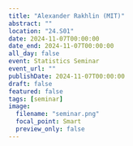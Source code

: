 ```yaml
---
title: "Alexander Rakhlin (MIT)"
abstract: ""
location: "24.S01"
date: 2024-11-07T00:00:00
date_end: 2024-11-07T00:00:00
all_day: false
event: Statistics Seminar
event_url: ""
publishDate: 2024-11-07T00:00:00
draft: false
featured: false
tags: [seminar]
image:
  filename: "seminar.png"
  focal_point: Smart
  preview_only: false
---
```

